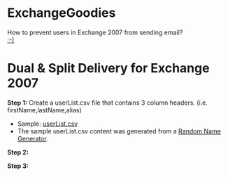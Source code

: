 ExchangeGoodies
===============

How to prevent users in Exchange 2007 from sending email?<br>
<a href=https://github.com/billreed72/ExchangeGoodies/blob/master/Prevent%20Sending%20for%20SOME%20users%20in%20Exchange%202007.md target="_blank"> :-) </a>

Dual & Split Delivery for Exchange 2007
=

<b>Step 1:</b>
Create a userList.csv file that contains 3 column headers. (i.e. firstName,lastName,alias)
- Sample: <a href=https://github.com/billreed72/Exchange2007Goodies/blob/master/userList.csv-SAMPLE target="_blank">userList.csv</a>
- The sample userList.csv content was generated from a <a href=http://random-name-generator.info target="_blank">Random Name Generator</a>.

<b>Step 2:</b>

<b>Step 3:</b>
